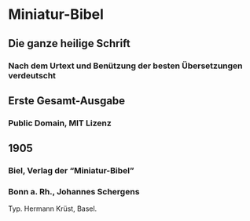 # Miniatur-Bibel
## Die ganze heilige Schrift
### Nach dem Urtext und Benützung der besten Übersetzungen verdeutscht
## Erste Gesamt-Ausgabe 
### Public Domain, MIT Lizenz
## 1905
### Biel, Verlag der “Miniatur-Bibel” 
### Bonn a. Rh., Johannes Schergens
Typ. Hermann Krüst, Basel.
